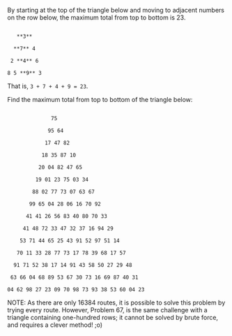 ﻿By starting at the top of the triangle below and moving to adjacent numbers on the row below, the maximum total from top to bottom is 23.

```

   **3**

  **7** 4

 2 **4** 6

8 5 **9** 3

```

That is, `3 + 7 + 4 + 9 = 23`.

Find the maximum total from top to bottom of the triangle below:

```

              75

             95 64

            17 47 82

           18 35 87 10

          20 04 82 47 65

         19 01 23 75 03 34

        88 02 77 73 07 63 67

       99 65 04 28 06 16 70 92

      41 41 26 56 83 40 80 70 33

     41 48 72 33 47 32 37 16 94 29

    53 71 44 65 25 43 91 52 97 51 14

   70 11 33 28 77 73 17 78 39 68 17 57

  91 71 52 38 17 14 91 43 58 50 27 29 48

 63 66 04 68 89 53 67 30 73 16 69 87 40 31

04 62 98 27 23 09 70 98 73 93 38 53 60 04 23

```

NOTE: As there are only 16384 routes, it is possible to solve this problem by trying every route. However, Problem 67, is the same challenge with a triangle containing one-hundred rows; it cannot be solved by brute force, and requires a clever method! ;o)